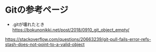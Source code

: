 # Gitの参考ページ
* .gitが壊れたとき
<https://bokunonikki.net/post/2018/0910_git_object_empty/>

<https://stackoverflow.com/questions/20663239/git-pull-fails-error-refs-stash-does-not-point-to-a-valid-object>
